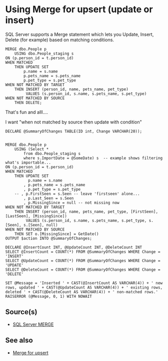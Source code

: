 ﻿# Using Merge for upsert (update or insert)

SQL Server supports a Merge statement which lets you Update, Insert, Delete (for example) based on matching conditions.

	MERGE dbo.People p
		USING dbo.People_staging s
	ON (p.person_id = t.person_id)
	WHEN MATCHED
		THEN UPDATE SET
			p.name = s.name
			p.pets_name = s.pets_name
			p.pet_type = s.pet_type
	WHEN NOT MATCHED BY TARGET
		THEN INSERT (person_id, name, pets_name, pet_type)
			 VALUES (s.person_id, s.name, s.pets_name, s.pet_type)
	WHEN NOT MATCHED BY SOURCE
		THEN DELETE;

That's fun and alll....

I want "when not matched by source then update with condition"

	DECLARE @SummaryOfChanges TABLE(ID int, Change VARCHAR(20));


	MERGE dbo.People p
		USING (Select *
			from dbo.People_staging s
			where s.ImportDate = @SomeDate) s  -- example shows filtering what's importable...
	ON (p.person_id = t.person_id)
	WHEN MATCHED
		THEN UPDATE SET
			  p.name = s.name
			, p.pets_name = s.pets_name
			, p.pet_type = s.pet_type
		-- , p.FirstSeen = s.Seen -- leave 'firstseen' alone...
			, p.Last_Seen = s.Seen
			, p.MissingSince = null -- not missing now
	WHEN NOT MATCHED BY TARGET
		THEN INSERT (person_id, name, pets_name, pet_type, [FirstSeen], [LastSeen], [MissingSince])
			 VALUES (s.person_id, s.name, s.pets_name, s.pet_type, s.[Seen], s.[Seen], null)
	WHEN NOT MATCHED BY SOURCE
		THEN SET o.[MissingSince] = GetDate()
	OUTPUT $action INTO @SummaryOfChanges;

	DECLARE @InsertCount INT, @UpdateCount INT, @DeleteCount INT
	SELECT @InsertCount = COUNT(*) FROM @SummaryOfChanges WHERE Change = 'INSERT'
	SELECT @UpdateCount = COUNT(*) FROM @SummaryOfChanges WHERE Change = 'UPDATE'
	SELECT @DeleteCount = COUNT(*) FROM @SummaryOfChanges WHERE Change = 'DELETE'

	SET @Message = 'Inserted ' + CAST(@InsertCount AS VARCHAR(4)) + ' new rows, updated ' + CAST(@UpdateCount AS VARCHAR(4)) + ' existing rows, deleted ' + CAST(@DeleteCount AS VARCHAR(4)) + ' non-matched rows.'
	RAISERROR (@Message, 0, 1) WITH NOWAIT



## Source(s)

- [SQL Server MERGE](https://www.sqlservertutorial.net/sql-server-basics/sql-server-merge/)

## See also

- [Merge for upsert](../sql_server/merge_for_upsert.md)
